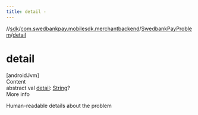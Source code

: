 ```yaml
---
title: detail -
---
```

//[sdk](../../../index)/[com.swedbankpay.mobilesdk.merchantbackend](../index)/[SwedbankPayProblem](index)/[detail](detail)



# detail  
[androidJvm]  
Content  
abstract val [detail](detail): [String](https://kotlinlang.org/api/latest/jvm/stdlib/kotlin/-string/index.html)?  
More info  


Human-readable details about the problem

  



